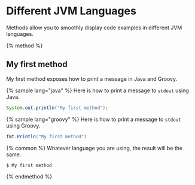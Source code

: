 # Different JVM Languages

Methods allow you to smoothly display code examples in different JVM languages.

{% method %}
## My first method

My first method exposes how to print a message in Java and Groovy.

{% sample lang="java" %}
Here is how to print a message to `stdout` using Java.

```java
System.out.println("My first method");
```

{% sample lang="groovy" %}
Here is how to print a message to `stdout` using Groovy.

```groovy
fmt.Println("My first method")
```

{% common %}
Whatever language you are using, the result will be the same.

```bash
$ My first method
```
{% endmethod %}
